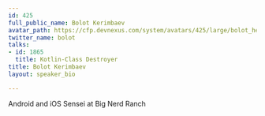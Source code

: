 ```yaml
---
id: 425
full_public_name: Bolot Kerimbaev
avatar_path: https://cfp.devnexus.com/system/avatars/425/large/bolot_headshot_800.png?1470087835
twitter_name: bolot
talks:
- id: 1865
  title: Kotlin-Class Destroyer
title: Bolot Kerimbaev
layout: speaker_bio

---
```

Android and iOS Sensei at Big Nerd Ranch
